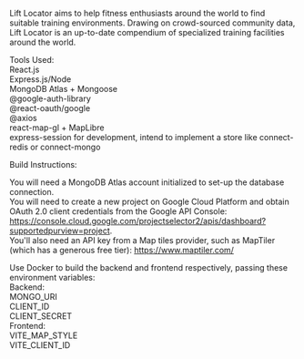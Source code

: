 Lift Locator aims to help fitness enthusiasts around the world to find suitable training environments. Drawing on crowd-sourced community data, Lift Locator is an up-to-date compendium of specialized training facilities around the world.

Tools Used:  
React.js  
Express.js/Node  
MongoDB Atlas + Mongoose  
@google-auth-library  
@react-oauth/google  
@axios  
react-map-gl + MapLibre  
express-session for development, intend to implement a store like connect-redis or connect-mongo  

Build Instructions:  

You will need a MongoDB Atlas account initialized to set-up the database connection.  
You will need to create a new project on Google Cloud Platform and obtain OAuth 2.0 client credentials from the Google API Console: https://console.cloud.google.com/projectselector2/apis/dashboard?supportedpurview=project.  
You'll also need an API key from a Map tiles provider, such as MapTiler (which has a generous free tier): https://www.maptiler.com/  

Use Docker to build the backend and frontend respectively, passing these environment variables:  
Backend:  
MONGO_URI  
CLIENT_ID  
CLIENT_SECRET  
Frontend:  
VITE_MAP_STYLE  
VITE_CLIENT_ID  



